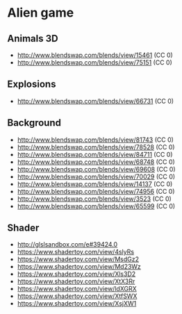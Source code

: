 # Alien game

## Animals 3D
- http://www.blendswap.com/blends/view/15461 (CC 0)
- http://www.blendswap.com/blends/view/75151 (CC 0)

## Explosions
- http://www.blendswap.com/blends/view/66731 (CC 0)

## Background
- http://www.blendswap.com/blends/view/81743 (CC 0)
- http://www.blendswap.com/blends/view/78528 (CC 0)
- http://www.blendswap.com/blends/view/84711 (CC 0)
- http://www.blendswap.com/blends/view/68748 (CC 0)
- http://www.blendswap.com/blends/view/69608 (CC 0)
- http://www.blendswap.com/blends/view/70029 (CC 0)
- http://www.blendswap.com/blends/view/14137 (CC 0)
- http://www.blendswap.com/blends/view/74956 (CC 0)
- http://www.blendswap.com/blends/view/3523 (CC 0)
- http://www.blendswap.com/blends/view/65599 (CC 0)

## Shader

- http://glslsandbox.com/e#39424.0
- https://www.shadertoy.com/view/4slyRs
- https://www.shadertoy.com/view/MsdGz2
- https://www.shadertoy.com/view/Md23Wz
- https://www.shadertoy.com/view/Xls3D2
- https://www.shadertoy.com/view/XtX3Rr
- https://www.shadertoy.com/view/ldXGRX
- https://www.shadertoy.com/view/XtfSWX
- https://www.shadertoy.com/view/XsjXW1














